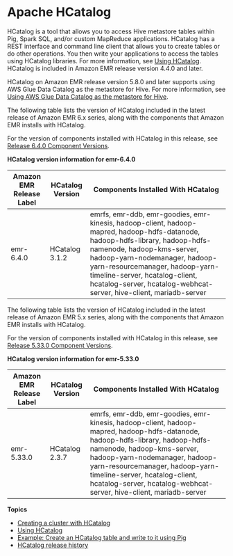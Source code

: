 # Apache HCatalog<a name="emr-hcatalog"></a>

HCatalog is a tool that allows you to access Hive metastore tables within Pig, Spark SQL, and/or custom MapReduce applications\. HCatalog has a REST interface and command line client that allows you to create tables or do other operations\. You then write your applications to access the tables using HCatalog libraries\. For more information, see [Using HCatalog](https://cwiki.apache.org/confluence/display/Hive/HCatalog+UsingHCat)\. HCatalog is included in Amazon EMR release version 4\.4\.0 and later\.

HCatalog on Amazon EMR release version 5\.8\.0 and later supports using AWS Glue Data Catalog as the metastore for Hive\. For more information, see [Using AWS Glue Data Catalog as the metastore for Hive](https://docs.aws.amazon.com/emr/latest/ReleaseGuide/emr-hive-metastore-glue.html)\.

The following table lists the version of HCatalog included in the latest release of Amazon EMR 6\.x series, along with the components that Amazon EMR installs with HCatalog\.

For the version of components installed with HCatalog in this release, see [Release 6\.4\.0 Component Versions](emr-640-release.md)\.


**HCatalog version information for emr\-6\.4\.0**  

| Amazon EMR Release Label | HCatalog Version | Components Installed With HCatalog | 
| --- | --- | --- | 
| emr\-6\.4\.0 | HCatalog 3\.1\.2 | emrfs, emr\-ddb, emr\-goodies, emr\-kinesis, hadoop\-client, hadoop\-mapred, hadoop\-hdfs\-datanode, hadoop\-hdfs\-library, hadoop\-hdfs\-namenode, hadoop\-kms\-server, hadoop\-yarn\-nodemanager, hadoop\-yarn\-resourcemanager, hadoop\-yarn\-timeline\-server, hcatalog\-client, hcatalog\-server, hcatalog\-webhcat\-server, hive\-client, mariadb\-server | 

The following table lists the version of HCatalog included in the latest release of Amazon EMR 5\.x series, along with the components that Amazon EMR installs with HCatalog\.

For the version of components installed with HCatalog in this release, see [Release 5\.33\.0 Component Versions](emr-5330-release.md)\.


**HCatalog version information for emr\-5\.33\.0**  

| Amazon EMR Release Label | HCatalog Version | Components Installed With HCatalog | 
| --- | --- | --- | 
| emr\-5\.33\.0 | HCatalog 2\.3\.7 | emrfs, emr\-ddb, emr\-goodies, emr\-kinesis, hadoop\-client, hadoop\-mapred, hadoop\-hdfs\-datanode, hadoop\-hdfs\-library, hadoop\-hdfs\-namenode, hadoop\-kms\-server, hadoop\-yarn\-nodemanager, hadoop\-yarn\-resourcemanager, hadoop\-yarn\-timeline\-server, hcatalog\-client, hcatalog\-server, hcatalog\-webhcat\-server, hive\-client, mariadb\-server | 

**Topics**
+ [Creating a cluster with HCatalog](emr-hcatalog-create-cluster.md)
+ [Using HCatalog](emr-hcatalog-using.md)
+ [Example: Create an HCatalog table and write to it using Pig](emr-hcatalog-pig.md)
+ [HCatalog release history](HCatalog-release-history.md)